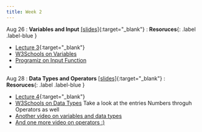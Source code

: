 ```yaml
---
title: Week 2
---
```


Aug 26
: **Variables and Input** [\[slides\]](https://docs.google.com/presentation/d/1gT9V2MVB2kF-KLSY0wWTutayDlG3ei3w-L1kcqPgu6A/edit?usp=sharing){:target="\_blank"}
: **Resoruces**{: .label .label-blue }
-  [Lecture 3](https://www.youtube.com/watch?v=_CLhi3fxvIw&list=PLr509y092L28mMKYbl4cqA26SrxJfd50z){:target="\_blank"}
- [W3Schools on Variables](https://www.w3schools.com/python/python_variables.asp)
- [Programiz on Input Function](https://www.programiz.com/python-programming/methods/built-in/input)
- 


Aug 28
: **Data Types and Operators** [\[slides\]](https://docs.google.com/presentation/d/1Iab_X8T3pTj876H4SpkNcb2vTPJ8yLzoRNGccyS338s/edit?usp=sharing){:target="\_blank"}
: **Resoruces**{: .label .label-blue }
-  [Lecture 4](https://www.youtube.com/watch?v=KizCdMJJk0s&list=PLr509y092L28OfTqL6EiJwlk3ycYGYaQI){:target="\_blank"}
- [W3Schools on Data Types](https://www.w3schools.com/python/python_datatypes.asp) Take a look at the entries Numbers throguh Operators as well
- [Another video on variables and data types](https://www.youtube.com/watch?v=LKFrQXaoSMQ)
- [And one more video on operators :)](https://www.youtube.com/watch?v=7BxUaeROVXI)
